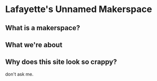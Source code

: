 # Lafayette's Unnamed Makerspace

## What is a makerspace?

## What we're about

## Why does this site look so crappy?
don't ask me.
